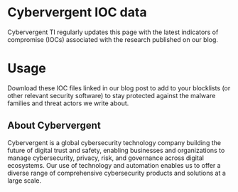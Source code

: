 # Cybervergent IOC data

Cybervergent TI regularly updates this page with the latest indicators of compromise (IOCs) associated with the research published on our blog.

# Usage

Download these IOC files linked in our blog post to add to your blocklists (or other relevant security software) to stay protected against the malware families and threat actors we write about.

## About Cybervergent

Cybervergent is a global cybersecurity technology company building the future of digital trust and safety, enabling businesses and organizations to manage cybersecurity, privacy, risk, and governance across digital ecosystems. Our use of technology and automation enables us to offer a diverse range of comprehensive cybersecurity products and solutions at a large scale. ​
